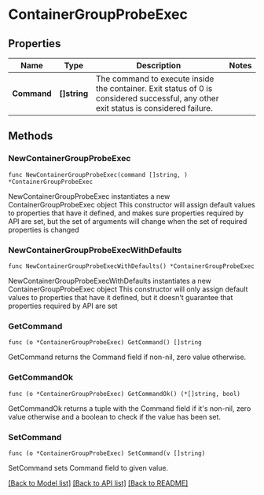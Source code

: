 # ContainerGroupProbeExec

## Properties

Name | Type | Description | Notes
------------ | ------------- | ------------- | -------------
**Command** | **[]string** | The command to execute inside the container. Exit status of 0 is considered successful, any other exit status is considered failure. | 

## Methods

### NewContainerGroupProbeExec

`func NewContainerGroupProbeExec(command []string, ) *ContainerGroupProbeExec`

NewContainerGroupProbeExec instantiates a new ContainerGroupProbeExec object
This constructor will assign default values to properties that have it defined,
and makes sure properties required by API are set, but the set of arguments
will change when the set of required properties is changed

### NewContainerGroupProbeExecWithDefaults

`func NewContainerGroupProbeExecWithDefaults() *ContainerGroupProbeExec`

NewContainerGroupProbeExecWithDefaults instantiates a new ContainerGroupProbeExec object
This constructor will only assign default values to properties that have it defined,
but it doesn't guarantee that properties required by API are set

### GetCommand

`func (o *ContainerGroupProbeExec) GetCommand() []string`

GetCommand returns the Command field if non-nil, zero value otherwise.

### GetCommandOk

`func (o *ContainerGroupProbeExec) GetCommandOk() (*[]string, bool)`

GetCommandOk returns a tuple with the Command field if it's non-nil, zero value otherwise
and a boolean to check if the value has been set.

### SetCommand

`func (o *ContainerGroupProbeExec) SetCommand(v []string)`

SetCommand sets Command field to given value.



[[Back to Model list]](../README.md#documentation-for-models) [[Back to API list]](../README.md#documentation-for-api-endpoints) [[Back to README]](../README.md)


